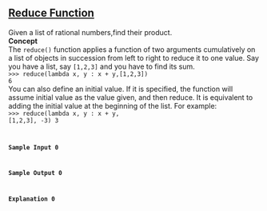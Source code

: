 ## **[Reduce Function](https://www.hackerrank.com/challenges/reduce-function)** 
Given a list of rational numbers,find their product.<br><strong>Concept</strong> <br>
The <code>reduce()</code> function applies a function of two arguments cumulatively on a list of objects in succession from left to right to reduce it to one value. Say you have a list, say <code>[1,2,3]</code> and you have to find its sum.<br><code>>>> reduce(lambda x, y : x + y,[1,2,3])
6</code><br>You can also define an initial value. If it is specified, the function will assume initial value as the value given, and then reduce. It is equivalent to adding the initial value at the beginning of the list. For example:<br><code>>>> reduce(lambda x, y : x + y, [1,2,3], -3)
3

**Sample Input 0**  

**Sample Output 0**  

**Explanation 0**